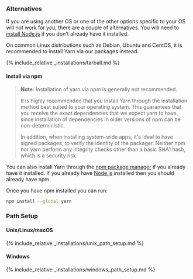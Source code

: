 ### Alternatives

If you are using another OS or one of the other options specific to your OS
will not work for you, there are a couple of alternatives. You will need to
[install Node.js](https://nodejs.org/) if you don't already have it installed.

On common Linux distributions such as Debian, Ubuntu and CentOS, it is
recommended to install Yarn via our packages instead.

{% include_relative _installations/tarball.md %}

#### Install via npm

> **Note:** Installation of yarn via npm is generally not recommended.
>
> It is highly recommended that you install Yarn through the installation
> method best suited to your operating system. This guarantees that you receive
> the exact dependencies that we expect yarn to have, since installation of
> dependencies in older versions of npm can be non-deterministic.
>
> In addition, when installing system-wide apps, it's ideal to have signed
> packages, to verify the identity of the packager. Neither npm nor yarn
> perform any integrity checks other than a basic SHA1 hash, which is a
> security risk.

You can also install Yarn through the [npm package manager](http://npmjs.org/)
if you already have it installed. If you already have
[Node.js](https://nodejs.org/) installed then you should already have npm.

Once you have npm installed you can run:

```sh
npm install --global yarn
```

### Path Setup

#### Unix/Linux/macOS

{% include_relative _installations/unix_path_setup.md %}

#### Windows

{% include_relative _installations/windows_path_setup.md %}
